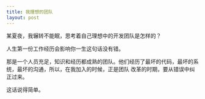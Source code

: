```yaml
---
title: 我理想的团队
layout: post
---
```


某夏夜，我辗转不能眠，思考着自己理想中的开发团队是怎样的？

人生第一份工作经历会影响你一生这句话没有错。

那是一个人员充足，知识和经历都成熟的团队。他们经历了最坏的代码，最坏的系统，最坏的沟通，所以，在我加入的时候，正是团队
改革的时期，要从错误中纠正过来。

这话说得简单。
